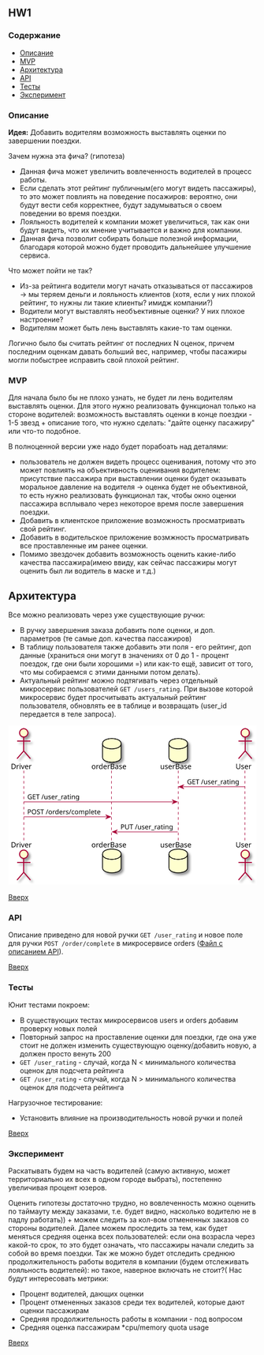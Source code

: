 ## HW1
### Содержание

- [Описание](#Описание)
- [MVP](#MVP)
- [Архитектура](#Архитектура)
- [API](#API)
- [Тесты](#Тесты)
- [Эксперимент](#Эксперимент)


### Описание

**Идея:** Добавить водителям возможность выставлять оценки по завершении поездки.

Зачем нужна эта фича? (гипотеза)
* Данная фича может увеличить вовлеченность водителей в процесс работы.
* Если сделать этот рейтинг публичным(его могут видеть пассажиры), то это может повлиять на поведение посажиров: вероятно, они будут вести себя корректнее, будут задумываться о своем поведении во время поездки.
* Лояльность водителей к компании может увеличиться, так как они будут видеть, что их мнение учитывается и важно для компании. 
* Данная фича позволит собирать больше полезной информации, благодаря которой можно будет проводить дальнейшее улучшение сервиса. 

Что может пойти не так?
* Из-за рейтинга водители могут начать отказываться от пассажиров -> мы теряем деньги и лояльность клиентов (хотя, если у них плохой рейтинг, то нужны ли такие клиенты? имидж компании?)
* Водители могут выставлять необъективные оценки? У них плохое настроение?
* Водителям может быть лень выставлять какие-то там оценки.

Логично было бы считать рейтинг от последних N оценок, причем последним оценкам давать больший вес, например, чтобы пасажиры могли побыстрее исправить свой плохой рейтинг. 


### MVP
Для начала было бы не плохо узнать, не будет ли лень водителям выставлять оценки. Для этого нужно реализовать функционал только на стороне водителей: возможность выставлять оценки в конце поездки - 1-5 звезд + описание того, что нужно сделать: "дайте оценку пасажиру" или что-то подобное. 

В полноценной версии уже надо будет порабоать над деталями:
* пользователь не должен видеть процесс оценивания, потому что это может повлиять на объективность оценивания водителем: присутствие пассажира при выставлении оценки будет оказывать моральное давление на водителя -> оценка будет не объективной, то есть нужно реализовать функционал так, чтобы окно оценки пассажира всплывало через некоторое время после завершения поездки. 
* Добавить в клиентское приложение возможность просматривать свой рейтинг.
* Добавить в водительское приложение возмжность просматривать все проставленные им ранее оценки. 
* Помимо звездочек добавить возможность оценить какие-либо качества пассажира(имею ввиду, как сейчас пассажиры могут оценить был ли водитель в маске и т.д.)

## Архитектура

Все можно реализовать через уже существующие ручки:
* В ручку завершения заказа добавить поле оценки, и доп. параметров (те самые доп. качества пассажиров)
* В таблицу пользователя также добавить эти поля - его рейтинг, доп данные (храниться они могут в значениях от 0 до 1 - процент поездок, где они были хорошими =) или как-то ещё, зависит от того, что мы собираемся с этими данными потом делать). 
* Актуальный рейтинг можно подтягивать через отдельный микросервис пользователей `GET /users_rating`. При вызове которой микросервис будет просчитывать актуальный рейтинг пользователя, обновлять ее в таблице и возвращать (user_id передается в теле запроса).

<img src="diagram.svg" />

[Вверх](#Содержание)

### API

Описание приведено для новой ручки `GET /user_rating` и новое поле для ручки `POST /order/complete` в микросервисе orders ([Файл с описанием API](api.yaml)).

[Вверх](#Содержание)

### Тесты

Юнит тестами покроем:
* В существующих тестах микросервисов users и orders добавим проверку новых полей
* Повторный запрос на проставление оценки для поездки, где она уже стоит не должен изменить существующую оценку/добавить новую, а должен просто венуть 200 
* `GET /user_rating` - случай, когда N < минимального количества оценок для подсчета рейтинга
* `GET /user_rating` - случай, когда N > минимального количества оценок для подсчета рейтинга

Нагрузочное тестирование:
* Установить влияние на производительность новой ручки и полей

[Вверх](#Содержание)

### Эксперимент

Раскатывать будем на часть водителей (самую активную, может территориально их всех в одном городе выбрать), постепенно увеличивая процент юзеров. 

Оценить гипотезы достаточно трудно, но вовлеченность можно оценить по таймауту между заказами, т.е. будет видно, насколько водителю не в падлу работать)) + можем следить за кол-вом отмененных заказов со стороны водителей. Далее можем проследить за тем, как будет меняться средняя оценка всех пользователей: если она возрасла через какой-то срок, то это будет означать, что пассажиры начали следить за собой во время поездки. Так же можно будет отследить среднюю продолжительность работы водителя в компании (будем отслеживать лояльность водителей): но такое, наверное включать не стоит?(
Нас будут интересовать метрики:
* Процент водителей, дающих оценки
* Процент отмененных заказов среди тех водителей, которые дают оценки пассажирам
* Средняя продолжительность работы в компании - под вопросом
* Средняя оценка пассажирам
*cpu/memory quota usage

[Вверх](#Содержание)